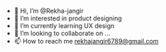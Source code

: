 - 👋 Hi, I’m @Rekha-jangir
- 👀 I’m interested in product designing
- 🌱 I’m currently learning UX design 
- 💞️ I’m looking to collaborate on ...
- 📫 How to reach me rekhajangir6789@gmail.com

<!---
Rekha-jangir/Rekha-jangir is a ✨ special ✨ repository because its `README.md` (this file) appears on your GitHub profile.
You can click the Preview link to take a look at your changes.
--->
